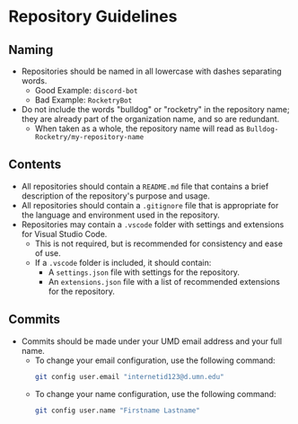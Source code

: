 # Repository Guidelines

## Naming

-   Repositories should be named in all lowercase with dashes separating words.
    -   Good Example: `discord-bot`
    -   Bad Example: `RocketryBot`
-   Do not include the words "bulldog" or "rocketry" in the repository name; they are already part of the organization name, and so are redundant.
    -   When taken as a whole, the repository name will read as `Bulldog-Rocketry/my-repository-name`

## Contents

-   All repositories should contain a `README.md` file that contains a brief description of the repository's purpose and usage.
-   All repositories should contain a `.gitignore` file that is appropriate for the language and environment used in the repository.
-   Repositories may contain a `.vscode` folder with settings and extensions for Visual Studio Code.
    -   This is not required, but is recommended for consistency and ease of use.
    -   If a `.vscode` folder is included, it should contain:
        -   A `settings.json` file with settings for the repository.
        -   An `extensions.json` file with a list of recommended extensions for the repository.

## Commits

-   Commits should be made under your UMD email address and your full name.
    -   To change your email configuration, use the following command:
        ```bash
        git config user.email "internetid123@d.umn.edu"
        ```
    -   To change your name configuration, use the following command:
        ```bash
        git config user.name "Firstname Lastname"
        ```
